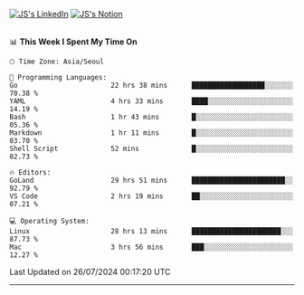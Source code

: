
[![JS's LinkedIn](https://img.shields.io/badge/LinkedIn-blue?style=for-the-badge&logo=linkedin)](https://www.linkedin.com/in/jaeseung-lee-5a2a32139/) 
[![JS's Notion](https://img.shields.io/badge/Notion-black?style=for-the-badge&logo=notion)](https://bit.ly/ljswiki1) <br><br>
<!-- ![JS's GitHub stats](https://github-readme-stats-lemon-five.vercel.app/api?username=tkxkd0159&hide=contribs,prs,stars,issues&show_icons=true&theme=react&include_all_commits=true)   -->
<!-- ![Top Langs](https://github-readme-stats-lemon-five.vercel.app/api/top-langs/?username=tkxkd0159&layout=compact&hide=jupyter%20notebook,scss,html,css&langs_count=10)  -->


<!--START_SECTION:waka-->
📊 **This Week I Spent My Time On** 

```text
🕑︎ Time Zone: Asia/Seoul

💬 Programming Languages: 
Go                       22 hrs 38 mins      ██████████████████░░░░░░░   70.38 % 
YAML                     4 hrs 33 mins       ████░░░░░░░░░░░░░░░░░░░░░   14.19 % 
Bash                     1 hr 43 mins        █░░░░░░░░░░░░░░░░░░░░░░░░   05.36 % 
Markdown                 1 hr 11 mins        █░░░░░░░░░░░░░░░░░░░░░░░░   03.70 % 
Shell Script             52 mins             █░░░░░░░░░░░░░░░░░░░░░░░░   02.73 % 

🔥 Editors: 
GoLand                   29 hrs 51 mins      ███████████████████████░░   92.79 % 
VS Code                  2 hrs 19 mins       ██░░░░░░░░░░░░░░░░░░░░░░░   07.21 % 

💻 Operating System: 
Linux                    28 hrs 13 mins      ██████████████████████░░░   87.73 % 
Mac                      3 hrs 56 mins       ███░░░░░░░░░░░░░░░░░░░░░░   12.27 % 
```


 Last Updated on 26/07/2024 00:17:20 UTC
<!--END_SECTION:waka-->

---
<!---
<a href="https://github.com/tkxkd0159/books">
  <img align="center" src="https://github-readme-stats-lemon-five.vercel.app/api/pin/?username=tkxkd0159&repo=books&theme=react" />
</a>
-->

<!---
- 🔭 I’m currently working on ...
- 🌱 I’m currently learning blockchain and distributed network
- 👯 I’m looking to collaborate on ...
- 🤔 I’m looking for help with ...
- 💬 Ask me about ...
- 📫 How to reach me: ...
- 😄 Pronouns: ...
- ⚡ Fun fact: ...
-->
